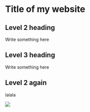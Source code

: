# Title of my website

## Level 2 heading
Write something here

## Level 3 heading
Write something here

## Level 2 again
lalala

![](images/12.jpg)

